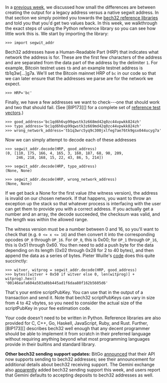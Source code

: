 In a [previous week][bech32 easy], we discussed how small the
differences are between creating the output for a legacy address versus
a native segwit address.  In that section we simply pointed you towards
the [bech32 reference libraries][] and told you that you'd get two
values back.  In this week, we walkthrough the exact steps of using the
Python reference library so you can see how little work this is.  We
start by importing the library:

```python3
>>> import segwit_addr
```

Bech32 addresses have a Human-Readable Part (HRP) that indicates what
network the address is for.  These are the first few characters of the
address and are separated from the data part of the address by the
delimiter `1`.  For example, Bitcoin testnet uses `tb` and an example
testnet address is tb1q3w[...]g7a.  We'll set the Bitcoin mainnet HRP of
`bc` in our code so that we can later ensure that the addresses we parse
are for the network we expect.

```python3
>>> HRP='bc'
```

Finally, we have a few addresses we want to check---one that should work
and two that should fail.  (See [BIP173][] for a complete set of
[reference test vectors][bip173 test vectors].)

```python3
>>> good_address='bc1qd6h6vp99qwstk3z668md42q0zc44vpwkk824zh'
>>> typo_address='bc1qd6h6vp99qwstk3z669md42q0zc44vpwkk824zh'
>>> wrong_network_address='tb1q3wrc5yq9c300jxlfeg7ae76tk9gsx044ucyg7a'
```

Now we can simply attempt to decode each of these addresses

```python3
>>> segwit_addr.decode(HRP, good_address)
(0, [110, 175, 166, 4, 165, 3, 160, 187, 68, 90, 209,
     246, 218, 168, 15, 22, 43, 86, 5, 214])

>>> segwit_addr.decode(HRP, typo_address)
(None, None)

>>> segwit_addr.decode(HRP, wrong_network_address)
(None, None)
```

If we get back a None for the first value (the witness version), the
address is invalid on our chosen network.  If that happens, you want to throw an
exception up the stack so that whatever process is interfacing with the
user can get them to provide you with a correct address.  If you
actually get a number and an array, the decode succeeded, the checksum
was valid, and the length was within the allowed range.

The witness version must be a number between 0 and 16, so you'll want to
check that (e.g. `0 <= x <= 16`) and then convert it into the
corresponding opcodes `OP_0` through `OP_16`.  For `OP_0`, this is 0x00;
for `OP_1` through `OP_16`, this is 0x51 through 0x60.  You then need to
add a push byte for the data depending on its length (0x02 through 0x28
for 2 to 40 bytes), and then append the data as a series of bytes.
Pieter Wuille's [code][segwit addr to bytes] does this quite succinctly:

```python3
>>> witver, witprog = segwit_addr.decode(HRP, good_address)
>>> bytes([witver + 0x50 if witver else 0, len(witprog)] + witprog).hex()
'00146eafa604a503a0bb445ad1f6daa80f162b5605d6'
```

That's your entire scriptPubKey.  You can use that in the output of a
transaction and send it.  Note that bech32 scriptPubKeys can vary in
size from 4 to 42 vbytes, so you need to consider the actual size of the
scriptPubKey in your fee estimation code.

Your code doesn't need to be written in Python.  Reference libraries
are also provided for C, C++, Go, Haskell, JavaScript, Ruby, and Rust.
Further, [BIP173][] describes bech32 well enough that any decent
programmer should be able to implement it from scratch in their preferred
language without requiring anything beyond what most programming
languages provide in their builtins and standard library.

**Other bech32 sending support updates:** BitGo [announced][bitgo
segwit] that their API now supports sending to bech32 addresses; see
their announcement for additional details about bech32 receiving support.
The Gemini exchange also [apparently][gemini reddit] added bech32
sending support this week, and users report that Gemini defaults to accepting
deposits to bech32 addresses as well.

[bech32 easy]: {{news38}}#bech32-sending-support
[bech32 reference libraries]: https://github.com/sipa/bech32/tree/master/ref
[segwit addr to bytes]: https://github.com/sipa/bech32/blob/master/ref/python/tests.py#L30
[bitgo segwit]: https://blog.bitgo.com/native-segwit-addresses-via-bitgos-api-4946f2007be9
[gemini reddit]: https://www.reddit.com/r/Bitcoin/comments/b66n0v/psa_gemini_is_full_on_with_native_segwit_and_uses/
[bip173 test vectors]: https://github.com/bitcoin/bips/blob/master/bip-0173.mediawiki#Test_vectors
